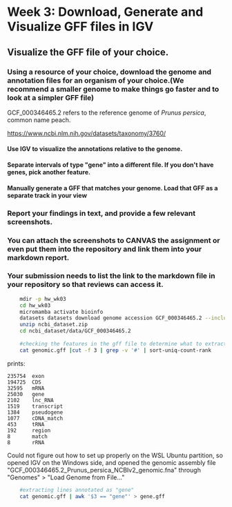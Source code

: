 # Week 3: Download, Generate and Visualize GFF files in IGV

## Visualize the GFF file of your choice.

### Using a resource of your choice, download the genome and annotation files for an organism of your choice.(We recommend a smaller genome to make things go faster and to look at a simpler GFF file)

GCF_000346465.2 refers to the reference genome of *Prunus persica*, common name peach.

https://www.ncbi.nlm.nih.gov/datasets/taxonomy/3760/ 

#### Use IGV to visualize the annotations relative to the genome.

#### Separate intervals of type "gene" into a different file. If you don't have genes, pick another feature.

#### Manually generate a GFF that matches your genome. Load that GFF as a separate track in your view

### Report your findings in text, and provide a few relevant screenshots.

### You can attach the screenshots to CANVAS the assignment or even put them into the repository and link them into your markdown report.

### Your submission needs to list the link to the markdown file in your repository so that reviews can access it.

```bash
    mdir -p hw_wk03
    cd hw_wk03
    micromamba activate bioinfo
    datasets datasets download genome accession GCF_000346465.2 --include gff3,cds,protein,genome
    unzip ncbi_dataset.zip
    cd ncbi_dataset/data/GCF_000346465.2
    
    #checking the features in the gff file to determine what to extract
    cat genomic.gff |cut -f 3 | grep -v '#' | sort-uniq-count-rank

```

prints:

```
235754  exon
194725  CDS
32595   mRNA
25030   gene
2102    lnc_RNA
1519    transcript
1384    pseudogene
1077    cDNA_match
453     tRNA
192     region
8       match
8       rRNA
```

Could not figure out how to set up properly on the WSL Ubuntu partition, so opened IGV on the Windows side, and opened the genomic assembly file "GCF_000346465.2_Prunus_persica_NCBIv2_genomic.fna" through "Genomes" > "Load Genome from File..."

```bash
    #extracting lines annotated as "gene"
    cat genomic.gff | awk '$3 == "gene"' > gene.gff
```